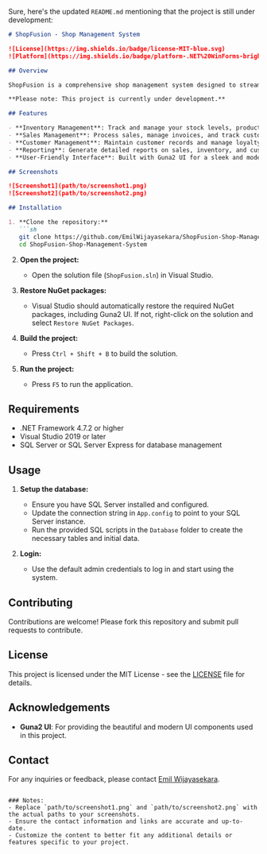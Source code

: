 Sure, here's the updated `README.md` mentioning that the project is still under development:

```markdown
# ShopFusion - Shop Management System

![License](https://img.shields.io/badge/license-MIT-blue.svg)
![Platform](https://img.shields.io/badge/platform-.NET%20WinForms-brightgreen)

## Overview

ShopFusion is a comprehensive shop management system designed to streamline the day-to-day operations of retail businesses. This software provides a user-friendly interface and robust features to manage inventory, sales, customers, and more. Built using .NET WinForms and the Guna2 UI framework, ShopFusion ensures a modern and visually appealing user experience.

**Please note: This project is currently under development.**

## Features

- **Inventory Management**: Track and manage your stock levels, products, and suppliers.
- **Sales Management**: Process sales, manage invoices, and track customer orders.
- **Customer Management**: Maintain customer records and manage loyalty programs.
- **Reporting**: Generate detailed reports on sales, inventory, and customer activities.
- **User-Friendly Interface**: Built with Guna2 UI for a sleek and modern look.

## Screenshots

![Screenshot1](path/to/screenshot1.png)
![Screenshot2](path/to/screenshot2.png)

## Installation

1. **Clone the repository:**
   ```sh
   git clone https://github.com/EmilWijayasekara/ShopFusion-Shop-Management-System.git
   cd ShopFusion-Shop-Management-System
   ```

2. **Open the project:**
   - Open the solution file (`ShopFusion.sln`) in Visual Studio.

3. **Restore NuGet packages:**
   - Visual Studio should automatically restore the required NuGet packages, including Guna2 UI. If not, right-click on the solution and select `Restore NuGet Packages`.

4. **Build the project:**
   - Press `Ctrl + Shift + B` to build the solution.

5. **Run the project:**
   - Press `F5` to run the application.

## Requirements

- .NET Framework 4.7.2 or higher
- Visual Studio 2019 or later
- SQL Server or SQL Server Express for database management

## Usage

1. **Setup the database:**
   - Ensure you have SQL Server installed and configured.
   - Update the connection string in `App.config` to point to your SQL Server instance.
   - Run the provided SQL scripts in the `Database` folder to create the necessary tables and initial data.

2. **Login:**
   - Use the default admin credentials to log in and start using the system.

## Contributing

Contributions are welcome! Please fork this repository and submit pull requests to contribute.

## License

This project is licensed under the MIT License - see the [LICENSE](LICENSE) file for details.

## Acknowledgements

- **Guna2 UI**: For providing the beautiful and modern UI components used in this project.

## Contact

For any inquiries or feedback, please contact [Emil Wijayasekara](https://github.com/EmilWijayasekara).
```

### Notes:
- Replace `path/to/screenshot1.png` and `path/to/screenshot2.png` with the actual paths to your screenshots.
- Ensure the contact information and links are accurate and up-to-date.
- Customize the content to better fit any additional details or features specific to your project.
